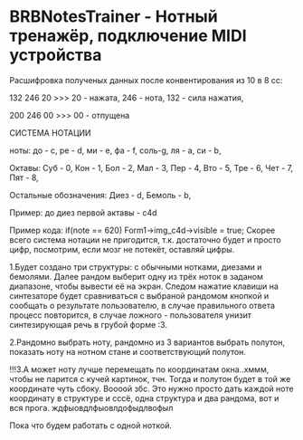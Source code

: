 # BRBNotesTrainer - Нотный тренажёр, подключение MIDI устройства


Расшифровка полученых данных после конвентирования из 10 в 8 сс:

132 246 20 >>> 20 - нажата, 246 - нота, 132 - сила нажатия,

200 246 00 >>> 00 - отпущена


СИСТЕМА НОТАЦИИ

ноты:
до - c,
ре - d,
ми - e,
фа - f,
соль-g,
ля - a,
си - b,

Октавы:
Суб - 0,
Кон - 1,
Бол - 2,
Мал - 3,
Пер - 4,
Вто - 5,
Тре - 6,
Чет - 7,
Пят - 8,

Остальные обозначения:
Диез - d,
Бемоль - b,

Пример:
до диез первой актавы - c4d

Пример кода:
if(note == 620) Form1->img_c4d->visible = true;
Скорее всего система нотации не пригодится, т.к. достаточно будет и просто цифр, посмотрим, если мозг не потекёт, оставляй цифры.

1.Будет создано три структуры: с обычными нотками, диезами и бемолями. Далее рандом выберит одну из трёх ноток в заданом диапазоне, чтобы вывести её на экран. Следом нажатие клавиши на синтезаторе будет сравниваться с выбраной рандомом кнопкой и сообщать о результате пользователю, в случае правильного ответа процесс повторится, в случае ложного - пользователя унизит синтезирующая речь в грубой форме :3. 

2.Рандомно выбрать ноту, рандомно из 3 вариантов выбрать полутон, показать ноту на нотном стане и соответствующий полутон.

!!!3.А может ноту лучше перемещать по координатам окна..хммм, чтобы не парится с кучей картинок, тчн. Тогда и полутон будет в той же координате чуть сбоку. Воооой збс. Это нужно просто дать каждой ноте координату в структуре и сссё, одна структура и два рандома, вот и вся прога. ждфыовдлфыовлдофыдлвофыл

Пока что будем работать с одной ноткой. 

